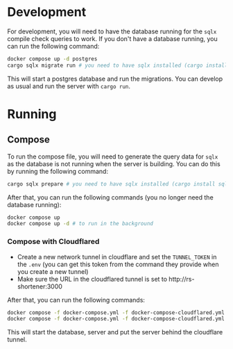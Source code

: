 # Development

For development, you will need to have the database running for the `sqlx` compile check queries to work.
If you don't have a database running, you can run the following command:

```bash
docker compose up -d postgres
cargo sqlx migrate run # you need to have sqlx installed (cargo install sqlx)
```

This will start a postgres database and run the migrations. You can develop as usual and run the server
with `cargo run`.

# Running

## Compose

To run the compose file, you will need to generate the query data for `sqlx` as the database is not running when the
server is building. You can do this by running the following command:

```bash
cargo sqlx prepare # you need to have sqlx installed (cargo install sqlx)
```

After that, you can run the following commands (you no longer need the database running):

```bash
docker compose up
docker compose up -d # to run in the background
```

### Compose with Cloudflared

- Create a new network tunnel in cloudflare and set the `TUNNEL_TOKEN` in the `.env` (you can get this token from the
  command they provide when you create a new tunnel)
- Make sure the URL in the cloudflared tunnel is set to http://rs-shortener:3000

After that, you can run the following commands:

```bash
docker compose -f docker-compose.yml -f docker-compose-cloudflared.yml up
docker compose -f docker-compose.yml -f docker-compose-cloudflared.yml up -d # to run in the background
```

This will start the database, server and put the server behind the cloudflare tunnel.
